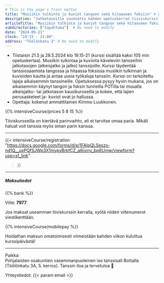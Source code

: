 ```yaml
---
# This is the page's front matter
title: "Musiikin tulkinta ja kuviot tangoon sekä hitaaseen foksiin" # Displayed on home page
description: "Jatkotasoille suunnattu kahden opetuskerran tiiviskurssi" # Displayed on home page
articleTitle: "Musiikin tulkinta ja kuviot tangoon sekä hitaaseen foksiin - Jatkotasojen tiiviskurssi"
subdirectories: ["tapahtuma"]  # No need to modify
date: "2024-05-21"
clock: "19:15 - 21:00"
address: "Töölönkatu 3" # No need to modify
---
```


- Tiistaisin 21.5 ja 28.5.2024 klo 19.15-21 (kurssi sisältää kaksi 105 min opetuskertaa).
Musiikin tulkintaa ja kuvioita käveleviin tansseihin jatkotasojen (alkeisjatko ja jatko) tanssijoille. Kurssi täydentää tanssiosaamista tangossa ja hitaassa foksissa musiikin tulkinnan ja kuvioiden kautta ja antaa uusia työkaluja tanssiin. Kurssi on tarkoitettu lajeja aikaisemmin tanssineille. Opetuksessa pysyy hyvin mukana, jos on aikaisemmin käynyt tangon ja foksin tunneilla POTilla tai muualla alkeisjatko- tai jatkotason kausikursseilla ja kokee, että lajien perusaskeleet ja- kuviot ovat jo hallussa.
- Opettaja: kokenut ammattilainen Kimmo Luukkonen.
<!-- Enter the pricesm separated by a space, in this order:
osakuntalainen opiskelija muut -->
{{% intensiveCourse/prices
  5 8 15
%}}

Tiiviskursseilla on kiertävä parinvaihto, eli et tarvitse omaa paria.
Mikäli haluat voit tanssia myös oman parin kanssa.

---
{{< intensiveCourse/registration
  "https://docs.google.com/forms/d/e/1FAIpQLSeszs-nd1Q__uxPQfSJWp3X1mypyBrkfCZ_a6iixnv_bp6Umw/viewform?usp=sf_link"
>}}

---
##### Maksutiedot

{{% bank %}}
<!-- UPDATE reference number(s) -->
Viite: **7977**  

Jos maksat useamman tiiviskurssin kerralla, syötä niiden viitenumerot viestikenttään.

{{% intensiveCourse/mobilepay %}}

Hoidathan maksun omatoimisesti viimeistään kahden viikon kuluttua kurssipäivästä!

---
Paikka:  
Pohjalaisten osakuntien vasemmanpuoleinen iso tanssisali Bottalla (Töölönkatu 3A, 5. kerros). Tanssin iloa ja tervetuloa 🙂

Yhteystiedot: {{< param email >}}
